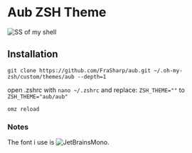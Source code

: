 # Aub ZSH Theme

![SS of my shell](https://i.imgur.com/yeCp5rk.png)

## Installation
```
git clone https://github.com/FraSharp/aub.git ~/.oh-my-zsh/custom/themes/aub --depth=1
```
open .zshrc with `nano ~/.zshrc` and replace: `ZSH_THEME=""` to `ZSH_THEME="aub/aub"`

```
omz reload
```

### Notes
The font i use is ![JetBrainsMono](https://github.com/JetBrains/JetBrainsMono).
